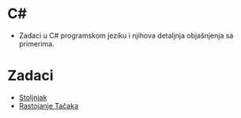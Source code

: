 # C#

- Zadaci u C# programskom jeziku i njihova detaljnja objašnjenja sa primerima.

# Zadaci

- [Stoljnjak](https://github.com/p4lm4d3v/petlja/blob/main/csharp/stoljnjak)
- [Rastojanje Tačaka](https://github.com/p4lm4d3v/petlja/blob/main/csharp/rastojanje-tacaka)
